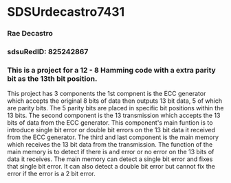 # SDSUrdecastro7431

### Rae Decastro
### sdsuRedID: 825242867
### This is a project for a 12 - 8 Hamming code with a extra parity bit as the 13th bit position. 
This project has 3 components the 1st compnent is the ECC generator which accepts the original 8 bits of data then outputs 13 bit data, 5 of which are parity bits. The 5 parity bits are placed in specific bit positions within the 13 bits.
The second component is the 13 transmission which accepts the 13 bits of data from the ECC generator. This component's main funtion is to introduce single bit error or double bit errors on the 13 bit data it received from the ECC generator.
The third and last component is the main memory which receives the 13 bit data from the transmission. The function of the main memory is to detect if there is and error or no error on the 13 bits of data it receives. The main memory can detect a single bit error and fixes that single bit error. It can also detect a double bit error but cannot fix the error if the error is a 2 bit error.
